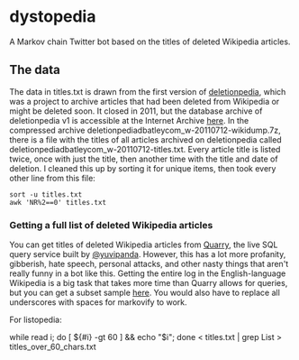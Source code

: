 # dystopedia
A Markov chain Twitter bot based on the titles of deleted Wikipedia articles.

## The data
The data in titles.txt is drawn from the first version of [deletionpedia](http://deletionpedia.dbatley.com/w/index.php), which was a project to archive articles that had been deleted from Wikipedia or might be deleted soon. It closed in 2011, but the database archive of deletionpedia v1 is accessible at the Internet Archive [here](https://archive.org/details/wiki-deletionpedia.dbatley.com). In the compressed archive deletionpediadbatleycom_w-20110712-wikidump.7z, there is a file with the titles of all articles archived on deletionpedia called deletionpediadbatleycom_w-20110712-titles.txt. Every article title is listed twice, once with just the title, then another time with the title and date of deletion. I cleaned this up by sorting it for unique items, then took every other line from this file:

    sort -u titles.txt
    awk 'NR%2==0' titles.txt

### Getting a full list of deleted Wikipedia articles
You can get titles of deleted Wikipedia articles from [Quarry](https://quarry.wmflabs.org), the live SQL query service built by [@yuvipanda](https://github.com/yuvipanda). However, this has a lot more profanity, gibberish, hate speech, personal attacks, and other nasty things that aren't really funny in a bot like this. Getting the entire log in the English-language Wikipedia is a big task that takes more time than Quarry allows for queries, but you can get a subset sample [here](https://quarry.wmflabs.org/query/14602). You would also have to replace all underscores with spaces for markovify to work.


For listopedia:

while read i; do [ ${#i} -gt 60 ] && echo "$i"; done < titles.txt | grep List > titles_over_60_chars.txt
